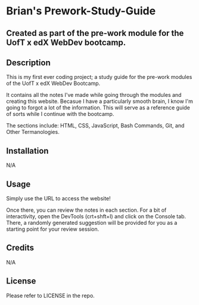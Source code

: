 # Brian's Prework-Study-Guide
## Created as part of the pre-work module for the UofT x edX WebDev bootcamp.

## Description

This is my first ever coding project; a study guide for the pre-work modules of the UofT x edX WebDev Bootcamp.

It contains all the notes I've made while going through the modules and creating this website. Becasue I have a particularly smooth brain, I know I'm going to forgot a lot of the information. This will serve as a reference guide of sorts while I continue with the bootcamp.

The sections include: HTML, CSS, JavaScript, Bash Commands, Git, and Other Termanologies.

## Installation

N/A

## Usage

Simply use the URL to access the website!

Once there, you can review the notes in each section. For a bit of interactivity, open the DevTools (crt+shft+I) and click on the Console tab. There, a randomly generated suggestion will be provided for you as a starting point for your review session.

## Credits

N/A

## License

Please refer to LICENSE in the repo.